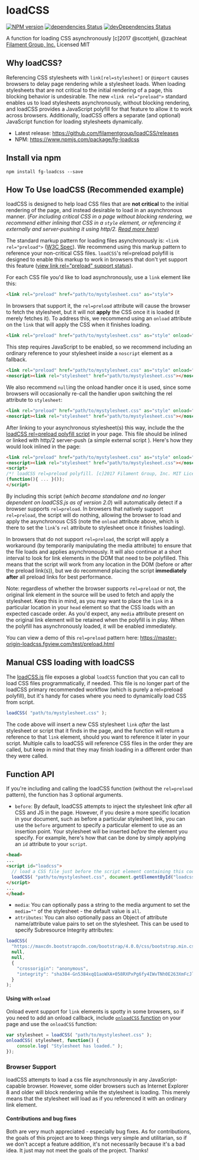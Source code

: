 # loadCSS

[![NPM version](http://img.shields.io/npm/v/fg-loadcss.svg)](https://www.npmjs.org/package/fg-loadcss) [![dependencies Status](https://david-dm.org/filamentgroup/loadCSS/status.svg)](https://david-dm.org/filamentgroup/loadCSS) [![devDependencies Status](https://david-dm.org/filamentgroup/loadCSS/dev-status.svg)](https://david-dm.org/filamentgroup/loadCSS?type=dev)

A function for loading CSS asynchronously
[c]2017 @scottjehl, @zachleat [Filament Group, Inc.](https://www.filamentgroup.com/)
Licensed MIT

## Why loadCSS?

Referencing CSS stylesheets with `link[rel=stylesheet]` or `@import` causes browsers to delay page rendering while a stylesheet loads. When loading stylesheets that are not critical to the initial rendering of a page, this blocking behavior is undesirable. The new `<link rel="preload">` standard enables us to load stylesheets asynchronously, without blocking rendering, and loadCSS provides a JavaScript polyfill for that feature to allow it to work across browsers. Additionally, loadCSS offers a separate (and optional) JavaScript function for loading stylesheets dynamically.

* Latest release: https://github.com/filamentgroup/loadCSS/releases
* NPM: https://www.npmjs.com/package/fg-loadcss

## Install via npm

`npm install fg-loadcss --save`

## How To Use loadCSS (Recommended example)

loadCSS is designed to help load CSS files that are **not critical** to the initial rendering of the page, and instead desirable to load in an asynchronous manner. (_For including critical CSS in a page without blocking rendering, we recommend either inlining that CSS in a `style` element, or referencing it externally and server-pushing it using http/2. [Read more here](https://www.filamentgroup.com/lab/modernizing-delivery.html)_)

The standard markup pattern for loading files asynchronously is: `<link rel="preload">` ([W3C Spec](https://www.w3.org/TR/2015/WD-preload-20150721/)). We recommend using this markup pattern to reference your non-critical CSS files. `loadCSS`'s rel=preload polyfill is designed to enable this markup to work in browsers that don't yet support this feature ([view link rel="preload" support status](http://caniuse.com/#feat=link-rel-preload)).

For each CSS file you'd like to load asynchronously, use a `link` element like this:

```html
<link rel="preload" href="path/to/mystylesheet.css" as="style">
```

In browsers that support it, the `rel=preload` attribute will cause the browser to fetch the stylesheet, but it will not **apply** the CSS once it is loaded (it merely fetches it). To address this, we recommend using an `onload` attribute on the `link` that will apply the CSS when it finishes loading.

```html
<link rel="preload" href="path/to/mystylesheet.css" as="style" onload="this.rel='stylesheet'">
```

This step requires JavaScript to be enabled, so we recommend including an ordinary reference to your stylesheet inside a `noscript` element as a fallback.

```html
<link rel="preload" href="path/to/mystylesheet.css" as="style" onload="this.rel='stylesheet'">
<noscript><link rel="stylesheet" href="path/to/mystylesheet.css"></noscript>
```

We also recommend `null`ing the onload handler once it is used, since some browsers will occasionally re-call the handler upon switching the rel attribute to `stylesheet`:

```html
<link rel="preload" href="path/to/mystylesheet.css" as="style" onload="this.onload=null;this.rel='stylesheet'">
<noscript><link rel="stylesheet" href="path/to/mystylesheet.css"></noscript>
```

After linking to your asynchronous stylesheet(s) this way, include the the [loadCSS rel=preload polyfill script](src/cssrelpreload.js) in your page. This file should be inlined or linked with http/2 server-push (a simple external script ).
Here's how they would look inlined in the page:

```html
<link rel="preload" href="path/to/mystylesheet.css" as="style" onload="this.onload=null;this.rel='stylesheet'">
<noscript><link rel="stylesheet" href="path/to/mystylesheet.css"></noscript>
<script>
/*! loadCSS rel=preload polyfill. [c]2017 Filament Group, Inc. MIT License */
(function(){ ... }());
</script>
```
By including this script (_which became standalone and no longer dependent on loadCSS.js as of version 2.0_) will automatically detect if a browser supports `rel=preload`. In browsers that natively support `rel=preload`, the script will do nothing, allowing the browser to load and apply the asynchronous CSS (note the `onload` attribute above, which is there to set the `link`'s `rel` attribute to stylesheet once it finishes loading).

In browsers that do not support `rel=preload`, the script will apply a workaround (by temporarily manipulating the media attribute) to ensure that the file loads and applies asynchronously. It will also continue at a short interval to look for link elements in the DOM that need to be polyfilled. This means that the script will work from any location in the DOM (before or after the preload link(s)), but we do recommend placing the script **immediately after** all preload links for best performance.

Note: regardless of whether the browser supports `rel=preload` or not, the original link element in the source will be used to fetch and apply the stylesheet. Keep this in mind, as you may want to place the `link` in a particular location in your `head` element so that the CSS loads with an expected cascade order. As you'd expect, any `media` attribute present on the original link element will be retained when the polyfill is in play. When the polyfill has asynchronously loaded, it will be enabled immediately.

You can view a demo of this `rel=preload` pattern here: https://master-origin-loadcss.fgview.com/test/preload.html


## Manual CSS loading with loadCSS

The [loadCSS.js](https://github.com/filamentgroup/loadCSS/blob/master/src/loadCSS.js) file exposes a global `loadCSS` function that you can call to load CSS files programmatically, if needed. This file is no longer part of the loadCSS primary recommended workflow (which is purely a rel=preload polyfill), but it's handy for cases where you need to dynamically load CSS from script.

``` javascript
loadCSS( "path/to/mystylesheet.css" );
```

The code above will insert a new CSS stylesheet `link` *after* the last stylesheet or script that it finds in the page, and the function will return a reference to that `link` element, should you want to reference it later in your script. Multiple calls to loadCSS will reference CSS files in the order they are called, but keep in mind that they may finish loading in a different order than they were called.

## Function API

If you're including and calling the loadCSS function (without the `rel=preload` pattern), the function has 3 optional arguments.

- `before`: By default, loadCSS attempts to inject the stylesheet link *after* all CSS and JS in the page. However, if you desire a more specific location in your document, such as before a particular stylesheet link, you can use the `before` argument to specify a particular element to use as an insertion point. Your stylesheet will be inserted *before* the element you specify. For example, here's how that can be done by simply applying an `id` attribute to your `script`.
```html
<head>
...
<script id="loadcss">
  // load a CSS file just before the script element containing this code
  loadCSS( "path/to/mystylesheet.css", document.getElementById("loadcss") );
</script>
...
</head>
```

- `media`: You can optionally pass a string to the media argument to set the `media=""` of the stylesheet - the default value is `all`.
- `attributes`: You can also optionally pass an Object of attribute name/attribute value pairs to set on the stylesheet. This can be used to specify Subresource Integrity attributes:
```javascript
loadCSS( 
  "https://maxcdn.bootstrapcdn.com/bootstrap/4.0.0/css/bootstrap.min.css",
  null,
  null,
  {
    "crossorigin": "anonymous",
    "integrity": "sha384-Gn5384xqQ1aoWXA+058RXPxPg6fy4IWvTNh0E263XmFcJlSAwiGgFAW/dAiS6JXm"
  }
);
```

#### Using with `onload`

Onload event support for `link` elements is spotty in some browsers, so if you need to add an onload callback, include [`onloadCSS` function](https://github.com/filamentgroup/loadCSS/blob/master/src/onloadCSS.js) on your page and use the `onloadCSS` function:

```javascript
var stylesheet = loadCSS( "path/to/mystylesheet.css" );
onloadCSS( stylesheet, function() {
	console.log( "Stylesheet has loaded." );
});
```

### Browser Support

loadCSS attempts to load a css file asynchronously in any JavaScript-capable browser. However, some older browsers such as Internet Explorer 8 and older will block rendering while the stylesheet is loading. This merely means that the stylesheet will load as if you referenced it with an ordinary link element.


#### Contributions and bug fixes

Both are very much appreciated - especially bug fixes. As for contributions, the goals of this project are to keep things very simple and utilitarian, so if we don't accept a feature addition, it's not necessarily because it's a bad idea. It just may not meet the goals of the project. Thanks!
